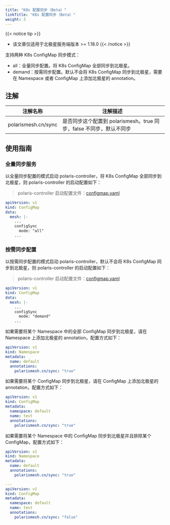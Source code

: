 ```yaml
---
title: "K8s 配置同步（Beta）"
linkTitle: "K8s 配置同步（Beta）"
weight: 3
---
```


{{< notice tip >}} 
- 该文章仅适用于北极星服务端版本 >= 1.18.0
{{< /notice >}} 

支持两种 K8s ConfigMap 同步模式：

- all：全量同步配置。将 K8s ConfigMap 全部同步到北极星。
- demand：按需同步配置。默认不会将 K8s ConfigMap 同步到北极星，需要在 Namespace 或者 ConfigMap 上添加北极星的 annotation。

## 注解

| 注解名称                      | 注解描述                                                         |
|-------------------------------|--------------------------------------------------------------|
| polarismesh.cn/sync           | 是否同步这个配置到 polarismesh。true 同步，false 不同步，默认不同步 |

## 使用指南

### 全量同步服务

以全量同步配置的模式启动 polaris-controller，将 K8s ConfigMap 全部同步到北极星，则 polaris-controller 的启动配置如下：

> polaris-controller 启动配置文件：[configmap.yaml](https://github.com/polarismesh/polaris-controller/blob/main/deploy/kubernetes_v1.22/configmap.yaml)

```yaml
apiVersion: v1
kind: ConfigMap
data:
  mesh: |-
    ...
    configSync
      mode: "all"
    ...
```

### 按需同步配置

以按需同步配置的模式启动 polaris-controller，默认不会将 K8s ConfigMap 同步到北极星，则 polaris-controller 的启动配置如下：

> polaris-controller 启动配置文件：[configmap.yaml](https://github.com/polarismesh/polaris-controller/blob/main/deploy/kubernetes_v1.22/configmap.yaml)

```yaml
apiVersion: v1
kind: ConfigMap
data:
  mesh: |-
    ...
    configSync
      mode: "demand"
    ...
```

如果需要将某个 Namespace 中的全部 ConfigMap 同步到北极星，请在 Namespace 上添加北极星的 annotation，配置方式如下： 

```yaml
apiVersion: v1
kind: Namespace
metadata:
  name: default
  annotations:
    polarismesh.cn/sync: "true"
```

如果需要将某个 ConfigMap 同步到北极星，请在 ConfigMap 上添加北极星的 annotation，配置方式如下： 

```yaml
apiVersion: v1
kind: ConfigMap
metadata:
  namespace: default
  name: test
  annotations:
    polarismesh.cn/sync: "true"
```

如果需要将某个 Namespace 中的 ConfigMap 同步到北极星并且排除某个 ConfigMap，配置方式如下： 

```yaml
apiVersion: v1
kind: Namespace
metadata:
  name: default
  annotations:
    polarismesh.cn/sync: "true"

---
apiVersion: v1
kind: ConfigMap
metadata:
  namespace: default
  name: test
  annotations:
    polarismesh.cn/sync: "false"
```
